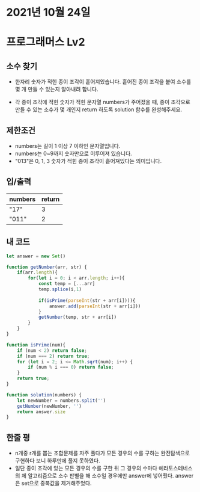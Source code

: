 # 2021년 10월 24일
# 프로그래머스 Lv2
## 소수 찾기
- 한자리 숫자가 적힌 종이 조각이 흩어져있습니다. 흩어진 종이 조각을 붙여 소수를 몇 개 만들 수 있는지 알아내려 합니다.

- 각 종이 조각에 적힌 숫자가 적힌 문자열 numbers가 주어졌을 때, 종이 조각으로 만들 수 있는 소수가 몇 개인지 return 하도록 solution 함수를 완성해주세요.

## 제한조건 
- numbers는 길이 1 이상 7 이하인 문자열입니다.
- numbers는 0~9까지 숫자만으로 이루어져 있습니다.
- "013"은 0, 1, 3 숫자가 적힌 종이 조각이 흩어져있다는 의미입니다.
## 입/출력
|numbers|return|
|--|--|
|"17"|3|
|"011"|2|

## 내 코드
```javascript
let answer = new Set()

function getNumber(arr, str) {
    if(arr.length){
        for(let i = 0; i < arr.length; i++){
            const temp = [...arr]
            temp.splice(i,1)
            
            if(isPrime(parseInt(str + arr[i]))){
                answer.add(parseInt(str + arr[i]))
            }
            getNumber(temp, str + arr[i]) 
        }
    }
}

function isPrime(num){
    if (num < 2) return false;
    if (num === 2) return true;
    for (let i = 2; i <= Math.sqrt(num); i++) {
        if (num % i === 0) return false;
    }
    return true;
}

function solution(numbers) {
    let newNumber = numbers.split('')
    getNumber(newNumber, '')
    return answer.size
}
```

## 한줄 평
- n개중 r개를 뽑는 조합문제를 자주 풀다가 모든 경우의 수를 구하는 완전탐색으로 구현하다 보니 하루만에 풀지 못하였다.
- 일단 종이 조각에 있는 모든 경우의 수를 구한 뒤 그 경우의 수마다 에라토스테네스의 체 알고리즘으로 소수 판별을 해 소수일 경우에만 answer에 넣어줬다. answer은 set으로 중복값을 제거해주었다.
